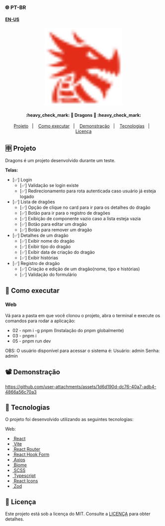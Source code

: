 ### 🌐 PT-BR
#### [EN-US](https://github.com/ArthurFakhouri/Dragons/blob/main/READMEEN.md)

<div align="center">
    <img alt="dragons" title="#dragons" src=".github/logo.svg" width="250px" />
</div>

<h4 align="center"> 
	:heavy_check_mark: 🚀 Dragons 🚀 :heavy_check_mark:
</h4>

<p align="center">
  <a href="#-projeto">Projeto</a>&nbsp;&nbsp;&nbsp;|&nbsp;&nbsp;&nbsp;
  <a href="#-como-executar">Como executar</a>&nbsp;&nbsp;&nbsp;|&nbsp;&nbsp;&nbsp;
  <a href="#%EF%B8%8F-demonstração">Demonstração</a>&nbsp;&nbsp;&nbsp;|&nbsp;&nbsp;&nbsp;
  <a href="#-tecnologias">Tecnologias</a>&nbsp;&nbsp;&nbsp;|&nbsp;&nbsp;&nbsp;
  <a href="#memo-licença">Licença</a>
</p>

## 🈸 Projeto
Dragons é um projeto desenvolvido durante um teste.

<b>Telas:</b>
- [✅]  Login
    - [✅]  Validação se login existe
    - [✅]  Redirecionamento para rota autenticada caso usuário já esteja logado
- [✅]  Lista de dragões
    - [✅]  Opção de clique no card para ir para os detalhes do dragão
    - [✅]  Botão para ir para o registro de dragões
    - [✅]  Exibição de componente vazio caso a lista esteja vazia
    - [✅]  Botão para editar um dragão
    - [✅]  Botão para remover um dragão
- [✅]  Detalhes de um dragão
    - [✅]  Exibir nome do dragão
    - [✅]  Exibir tipo do dragão
    - [✅]  Exibir data de criação do dragão
    - [✅]  Exibir histórias 
- [✅]  Registro de dragão
    - [✅] Criação e edição de um dragão(nome, tipo e histórias)
    - [✅] Validação do formulário 

## 🔧 Como executar

### Web
Vá para a pasta em que você clonou o projeto, abra o terminal e execute os comandos para rodar a aplicação:
- 02 - npm i -g pnpm (Instalação do pnpm globalmente)
- 03 - pnpm i
- 05 - pnpm run dev

OBS: O usuário disponível para acessar o sistema é:
Usuário: admin
Senha: admin

## 📽️ Demonstração


https://github.com/user-attachments/assets/1d6d190d-dc76-40a7-adb4-4866a56c70a3







## 🚀 Tecnologias

O projeto foi desenvolvido utilizando as seguintes tecnologias:

Web:
- [<img alt="" src="https://react.dev/favicon.ico" width="16px" /> React](https://react.dev)
- [<img alt="" src="https://vite.dev/logo.svg" width="16px" /> Vite](https://react.dev)
- [<img alt="" src="https://reactrouter.com/favicon-dark.png" width="16px" /> React Router](https://react.dev)
- [<img alt="" src="https://react-hook-form.com/images/logo/react-hook-form-logo-only.png" width="16px" /> React Hook Form](https://react-hook-form.com/)
- [<img alt="" src="https://axios-http.com/assets/favicon.ico" width="16px" /> Axios](https://axios-http.com/)
- [<img alt="" src="https://biomejs.dev/img/favicon.svg" width="16px" /> Biome](https://biomejs.dev)
- [<img alt="" src="https://sass-lang.com/icon.png" width="16px" /> SCSS](https://tailwindcss.com)
- [<img alt="" src="https://www.typescriptlang.org/favicon.ico" width="16px" /> Typescript](https://www.typescriptlang.org)
- [<img alt="" src="https://react-icons.github.io/react-icons/favicon.png" width="16px" /> React Icons](https://phosphoricons.com)
- [<img alt="" src="https://zod.dev/static/favicon.ico" width="16px" /> Zod](https://zod.dev/)

## :memo: Licença
Este projeto está sob a licença do MIT. Consulte a [LICENÇA](LICENSE) para obter detalhes.

